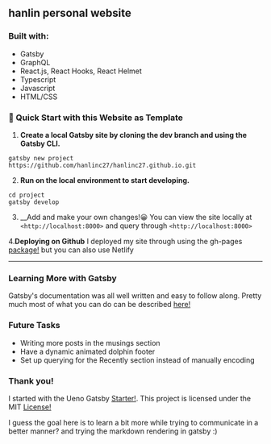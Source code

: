 ## hanlin personal website

### Built with: 
* Gatsby 
* GraphQL
* React.js, React Hooks, React Helmet
* Typescript
* Javascript
* HTML/CSS

### 🧠 Quick Start with this Website as Template

1. __Create a local Gatsby site by cloning the dev branch and using the Gatsby CLI.__
```
gatsby new project https://github.com/hanlinc27/hanlinc27.github.io.git
```
2. __Run on the local environment to start developing.__
```
cd project
gatsby develop
```
3. __Add and make your own changes!😀
You can view the site locally at `<http://localhost:8000>` and query through `<http://localhost:8000>` 

4.__Deploying on Github__ 
I deployed my site through using the gh-pages [package!](https://www.gatsbyjs.org/docs/how-gatsby-works-with-github-pages/) but you can also use Netlify 

*** 

### Learning More with Gatsby
Gatsby's documentation was all well written and easy to follow along. Pretty much most of what you can do can be described [here!](https://www.gatsbyjs.org/) 

### Future Tasks 
* Writing more posts in the musings section
* Have a dynamic animated dolphin footer
* Set up querying for the Recently section instead of manually encoding

### Thank you! 
I started with the Ueno Gatsby [Starter!](https://github.com/ueno-llc/ueno-gatsby-starter). This project is licensed under the MIT [License!](https://github.com/ueno-llc/ueno-gatsby-starter) 

I guess the goal here is to learn a bit more while trying to communicate in a better manner? and trying the markdown rendering in gatsby :) 
